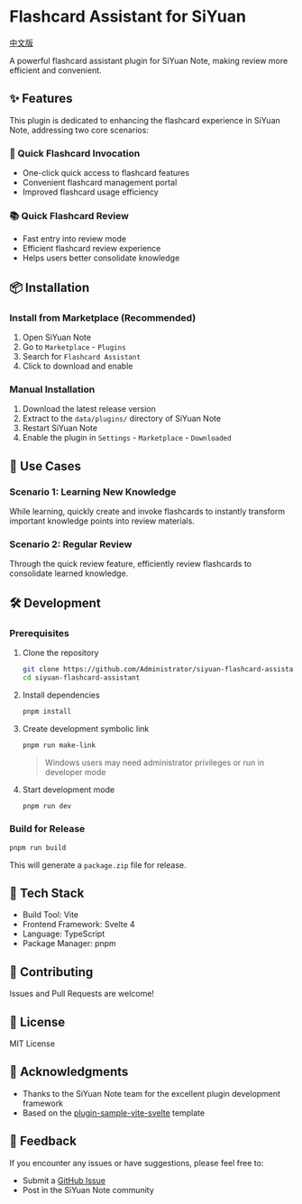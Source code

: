 # Flashcard Assistant for SiYuan

[中文版](./README_zh_CN.md)

A powerful flashcard assistant plugin for SiYuan Note, making review more efficient and convenient.

## ✨ Features

This plugin is dedicated to enhancing the flashcard experience in SiYuan Note, addressing two core scenarios:

### 🚀 Quick Flashcard Invocation
- One-click quick access to flashcard features
- Convenient flashcard management portal
- Improved flashcard usage efficiency

### 📚 Quick Flashcard Review
- Fast entry into review mode
- Efficient flashcard review experience
- Helps users better consolidate knowledge

## 📦 Installation

### Install from Marketplace (Recommended)
1. Open SiYuan Note
2. Go to `Marketplace` - `Plugins`
3. Search for `Flashcard Assistant`
4. Click to download and enable

### Manual Installation
1. Download the latest release version
2. Extract to the `data/plugins/` directory of SiYuan Note
3. Restart SiYuan Note
4. Enable the plugin in `Settings` - `Marketplace` - `Downloaded`

## 🎯 Use Cases

### Scenario 1: Learning New Knowledge
While learning, quickly create and invoke flashcards to instantly transform important knowledge points into review materials.

### Scenario 2: Regular Review
Through the quick review feature, efficiently review flashcards to consolidate learned knowledge.

## 🛠️ Development

### Prerequisites

1. Clone the repository
   ```bash
   git clone https://github.com/Administrator/siyuan-flashcard-assistant.git
   cd siyuan-flashcard-assistant
   ```

2. Install dependencies
   ```bash
   pnpm install
   ```

3. Create development symbolic link
   ```bash
   pnpm run make-link
   ```
   
   > Windows users may need administrator privileges or run in developer mode

4. Start development mode
   ```bash
   pnpm run dev
   ```

### Build for Release

```bash
pnpm run build
```

This will generate a `package.zip` file for release.

## 📝 Tech Stack

- Build Tool: Vite
- Frontend Framework: Svelte 4
- Language: TypeScript
- Package Manager: pnpm

## 🤝 Contributing

Issues and Pull Requests are welcome!

## 📄 License

MIT License

## 🙏 Acknowledgments

- Thanks to the SiYuan Note team for the excellent plugin development framework
- Based on the [plugin-sample-vite-svelte](https://github.com/siyuan-note/plugin-sample-vite-svelte) template

## 📮 Feedback

If you encounter any issues or have suggestions, please feel free to:

- Submit a [GitHub Issue](https://github.com/Administrator/siyuan-flashcard-assistant/issues)
- Post in the SiYuan Note community
